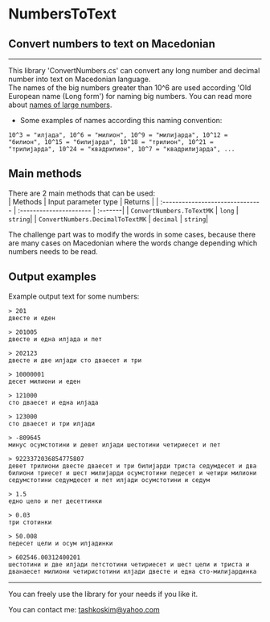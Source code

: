 # NumbersToText
## Convert numbers to text on Macedonian
----------------------------------------------

This library 'ConvertNumbers.cs' can convert any long number and decimal number into text on Macedonian language.   
The names of the big numbers greater than 10^6 are used according 'Old European name (Long form') for naming big numbers. You can read more about [names of large numbers](https://simple.wikipedia.org/wiki/Names_of_large_numbers).    

- Some examples of names according this naming convention:
```bigNumbers
10^3 = "илјада", 10^6 = "милион", 10^9 = "милијарда", 10^12 = "билион", 10^15 = "билијарда", 10^18 = "трилион", 10^21 = "трилијарда", 10^24 = "квадрилион", 10^7 = "квадрилијарда", ...  
```

## Main methods
There are 2 main methods that can be used:   
| Methods                          | Input parameter type    | Returns |
| :------------------------------- | :---------------------- | :-------|
| `ConvertNumbers.ToTextMK`        | `long`                  | `string`|
| `ConvertNumbers.DecimalToTextMK` | `decimal`               | `string`|

The challenge part was to modify the words in some cases, because there are many cases on Macedonian where the words change depending which numbers needs to be read.

## Output examples
Example output text for some numbers:   
```output
> 201
двесте и еден

> 201005
двесте и една илјада и пет

> 202123
двесте и две илјади сто дваесет и три

> 10000001
десет милиони и еден

> 121000
сто дваесет и една илјада

> 123000
сто дваесет и три илјади

> -809645
минус осумстотини и девет илјади шестотини четириесет и пет

> 9223372036854775807
девет трилиони двесте дваесет и три билијарди триста седумдесет и два билиони триесет и шест милијарди осумстотини педесет и четири милиони седумстотини седумдесет и пет илјади осумстотини и седум

> 1.5
едно цело и пет десеттинки

> 0.03
три стотинки

> 50.008
педесет цели и осум илјадинки

> 602546.00312400201
шестотини и две илјади петстотини четириесет и шест цели и триста и дванаесет милиони четиристотини илјади двесте и една сто-милијардинка
```
----------------------------------------------

You can freely use the library for your needs if you like it.

You can contact me: tashkoskim@yahoo.com



